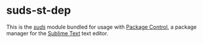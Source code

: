 # suds-st-dep

This is the *[suds][]* module
bundled for usage with [Package Control][],
a package manager
for the [Sublime Text][] text editor.

[suds]: https://pypi.python.org/pypi/suds
[Package Control]: http://packagecontrol.io/
[Sublime Text]: http://sublimetext.com/